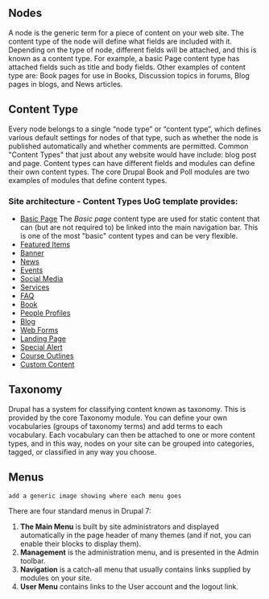 ## Nodes
A node is the generic term for a piece of content on your web site. The content type of the node will define what fields are included with it. Depending on the type of node, different fields will be attached, and this is known as a content type. For example, a basic Page content type has attached fields such as title and body fields. Other examples of content type are: Book pages for use in Books, Discussion topics in forums, Blog pages in blogs, and News articles.

## Content Type
Every node belongs to a single “node type” or “content type”, which defines various default settings for nodes of that type, such as whether the node is published automatically and whether comments are permitted. Common "Content Types" that just about any website would have include: blog post and page. Content types can have different fields and modules can define their own content types. The core Drupal Book and Poll modules are two examples of modules that define content types.

### Site architecture - Content Types UoG template provides:
* [Basic Page](/howto-page.html)
The *Basic page* content type are used for static content that can (but are not required to) be linked into the main navigation bar. This is one of the most "basic" content types and can be very flexible.
* [Featured Items](/howto-featured.html)
* [Banner](/howto-banner.html)
* [News](/howto-news.html)
* [Events](/howto-events.html)
* [Social Media](/howto-socialmedia.html)
* [Services](/howto-services.html)
* [FAQ](/howto-FAQ.html)
* [Book](/howto-book.html)
* [People Profiles](/howto-profiles.html)
* [Blog](/howto-blog.html)
* [Web Forms](/howto-webforms.html)
* [Landing Page](/howto-landingpag.html)
* [Special Alert](/howto-specialalert.html)
* [Course Outlines](/howto-courseoutlines.html)
* [Custom Content](/howto-customcon.html)


## Taxonomy
Drupal has a system for classifying content known as taxonomy. This is provided by the core Taxonomy module. You can define your own vocabularies (groups of taxonomy terms) and add terms to each vocabulary. Each vocabulary can then be attached to one or more content types, and in this way, nodes on your site can be grouped into categories, tagged, or classified in any way you choose.

## Menus
`add a generic image showing where each menu goes`

There are four standard menus in Drupal 7:

1. **The Main Menu** is built by site administrators and displayed automatically in the page header of many themes (and if not, you can enable their blocks to display them).
2. **Management** is the administration menu, and is presented in the Admin toolbar.
3. **Navigation** is a catch-all menu that usually contains links supplied by modules on your site.
4. **User Menu** contains links to the User account and the logout link.
